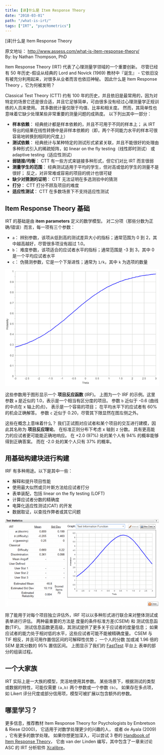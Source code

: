 ```yaml
---
title: [译]什么是 Item Response Theory
date: "2018-03-01"
path: "/what-is-irt/"
tags: ["IRT", "psychometrics"]
---
```


[译]什么是 Item Response Theory

原文地址： http://www.assess.com/what-is-item-response-theory/ <br/>
By: by Nathan Thompson, PhD

Item Response Theory (IRT) 代表了心理测量学领域的一个重要创新。
尽管已经有 50 年历史-假设从经典的 Lord and Novick (1969) 教材中『诞生』 - 它依旧没有被充分利用起来，对很多从业者而言也依旧神秘。
因此什么是 Item Response Theory ，它为何被发明？

Classical Test Theory (CTT) 约有 100 年的历史，并且依旧是最常用的，因为对特定的场景它还是很合适，并且它足够简单，可由很多没有经过心理测量学正规训练的人员来使用。
其多数统计量仅限于均值、比率和相关度。
然而，其简单性也意味着它缺少处理某些非常重要的测量问题的成熟度。
以下列出其中一部分：

* **样本依赖**： 经典统计都是样本依赖的，并且不可用于不同的样本上；
从 IRT 导出的结果在线性转换中是非样本依赖的（即，两个不同能力水平的样本可很容易地转换到相同的尺度上）
* **测试依赖**： 经典统计与某种特定的测试形式紧紧关联，并且不能很好的处理由多种形式引入的稀疏矩阵，如 linear on the fly testing（线性即时测试） 或 adaptive testing（适应性测试）
* **弱链接/均衡**： CTT 有一些方式来链接多种形式，但它们对比 IRT 而言很弱
* **测量学生的范围**： 经典测试适用于平均的学生，但对高或低的学生的测量不是很好；
反之，对非常难或容易的项目的统计也很可疑
* **缺少对猜测的证明**： CTT 无法证明在多选测验中的猜测
* **打分**： CTT 打分不顾及项目的难度
* **适应性测试**： CTT 在多数场景下不支持适应性测试

## Item Response Theory 基础

IRT 的基础是由 **item parameters** 定义的数学模型。
对二分项（那些分数为正确/错误）而言，每一项有三个参数：

* `a`： 辨别参数，该项从低到高的测试差异大小的指标；通常范围为 0 到 2，其中越高越好，尽管很多项没有超过 1.0。
* `b`： 难度参数，该项适合的应试者水平的指标；通常范围是 -3 到 3，其中 0 是一个平均应试者水平
* `c`： 伪猜测参数，它是一个下渐进性；通常为 `1/k`，其中 `k` 为选项的数量

![Dichotomous-IRF-from-FastTest](./Dichotomous-IRF-from-FastTest.png)

这些参数用于图形显示一个 **项目反应函数** (IRF)。
上图为一个 IRF 的示例。这里参数 `a` 是近似的 1.0，表示是一个相当有区分度的项目。
参数 `b` 近似于 -0.6 (曲线的中点在 x 轴上的点)， 表示是一个容易的项目；
在平均水平下的应试者有 60% 的机会正确解答。
参数 `c` 近似于 0.20，尽管其下限显然在图左侧之外。

这些在概念上意味着什么？
我们正试图对应试者和某个项目的交互进行建模，因此其名称为 **项目反应理论**。
在标准正则分布下考虑 x 轴到 z 分数。
具有更高能力的应试者更可能能正确地响应。
在 +2.0 (97%) 处的某个人有 94% 的概率能够得到正确答案。
而在 -2.0 处的某个人只有 37% 的概率。

## 用基础构建块进行构建

IRF 有多种用途。以下是其中一些：

* 解释和提升项目性能
* 使用最大似然或贝叶斯方法给应试者打分
* 表单装配，包括 linear on the fly testing (LOFT)
* 计算应试者分数的精确度
* 电算化适应性测试(CAT) 的开发
* 数据取证，以查找作弊者或其它问题

![FastTest-test-statistics-with-TIF](./FastTest-test-statistics-with-TIF-705x401.png)

除了能用于对每个项目独立评估外，IRF 可以以多种形式进行联合来对整体测试或表单进行评估。
两种最重要的方法是 度量的条件标准方差(CSEM) 和 测试信息函数(TIF)。
测试信息函数更高级，其测试提供了更多关于应试者的度量信息；
如果应试者的能力处于相对低的水平，这些应试者可能不能被精确度量。
CSEM 与 TIF 相反，并且可用作置信区间的可解释性优势；
一个人的分数 加或减 1.96 倍的 SEM 是其分数的 95% 置信区间。
上图显示了我们的 [FastTest](http://www.assess.com/fasttest/) 平台上
表单的部分的组装过程。

## 一个大家族

IRT 实际上是一大族的模型，灵活地使用其参数。
某些场景下，根据测试的类型或数据的特性，可能仅需要 `(a,b)` 两个参数或一个参数 `(b)`。
如果存在多点项，如 Likert 评分尺度或部分信用项，模型可被扩展以包含额外的参数。

## 哪里学习？

更多信息，推荐教材 
Item Response Theory for Psychologists by Embretson & Riese (2000)， 它适用于对数学处理更少的兴趣的人，
或者 de Ayala (2009) ，它有更多的数学处理。
如果你想更加深入，可以尝试 3 卷的
[Handbook of Item Response Theory](https://www.crcpress.com/Handbook-of-Item-Response-Theory-Three-Volume-Set/Linden/p/book/9781466514393)，
它由 van der Linden 编写，其中包含了一章来讨论 ASC 的 IRT 分析软件
[Xcalibre](http://www.assess.com/xcalibre/)。
